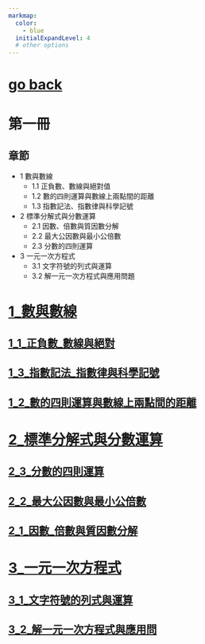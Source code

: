 ```yaml
---
markmap:
  color:
    - blue
  initialExpandLevel: 4
  # other options
---
```


# [go back](../index.html)
# 第一冊
## 章節
- 1 數與數線
  - 1.1 正負數、數線與絕對值
  - 1.2 數的四則運算與數線上兩點間的距離
  - 1.3 指數記法、指數律與科學記號
- 2 標準分解式與分數運算
  - 2.1 因數、倍數與質因數分解
  - 2.2 最大公因數與最小公倍數
  - 2.3 分數的四則運算
- 3 一元一次方程式
  - 3.1 文字符號的列式與運算
  - 3.2 解一元一次方程式與應用問題
# [1_數與數線](1_數與數線/index.html)
## [1_1_正負數_數線與絕對](1_數與數線/1_1_正負數_數線與絕對/index.html)
## [1_3_指數記法_指數律與科學記號](1_數與數線/1_3_指數記法_指數律與科學記號/index.html)
## [1_2_數的四則運算與數線上兩點間的距離](1_數與數線/1_2_數的四則運算與數線上兩點間的距離/index.html)
# [2_標準分解式與分數運算](2_標準分解式與分數運算/index.html)
## [2_3_分數的四則運算](2_標準分解式與分數運算/2_3_分數的四則運算/index.html)
## [2_2_最大公因數與最小公倍數](2_標準分解式與分數運算/2_2_最大公因數與最小公倍數/index.html)
## [2_1_因數_倍數與質因數分解](2_標準分解式與分數運算/2_1_因數_倍數與質因數分解/index.html)
# [3_一元一次方程式](3_一元一次方程式/index.html)
## [3_1_文字符號的列式與運算](3_一元一次方程式/3_1_文字符號的列式與運算/index.html)
## [3_2_解一元一次方程式與應用問](3_一元一次方程式/3_2_解一元一次方程式與應用問/index.html)
